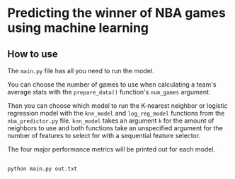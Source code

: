 # Predicting the winner of NBA games using machine learning

## How to use

The `main.py` file has all you need to run the model. 

You can choose the number of games to use when calculating a team's average stats with the `prepare_data()` function's `num_games` argument.

Then you can choose which model to run the K-nearest neighbor or logistic regression model with the `knn_model` and `log_reg_model` functions from the `nba_predictor.py` file. `knn_model` takes an argument `k` for the amount of neighbors to use and both functions take an unspecified argument for the number of features to select for with a sequential feature selector.



The four major performance metrics will be printed out for each model.

## 
```
python main.py out.txt
```